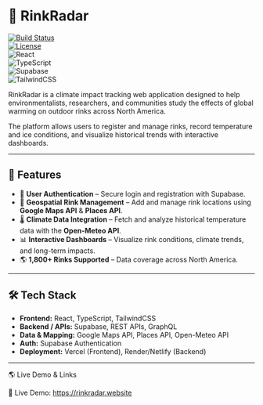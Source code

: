 # 🧊 RinkRadar

[![Build Status](https://img.shields.io/badge/build-passing-brightgreen)](#)  
[![License](https://img.shields.io/badge/license-MIT-blue.svg)](./LICENSE)  
![React](https://img.shields.io/badge/Frontend-React-blue)  
![TypeScript](https://img.shields.io/badge/Code-TypeScript-3178C6)  
![Supabase](https://img.shields.io/badge/Backend-Supabase-3FCF8E)  
![TailwindCSS](https://img.shields.io/badge/UI-TailwindCSS-38B2AC)  

RinkRadar is a climate impact tracking web application designed to help environmentalists, researchers, and communities study the effects of global warming on outdoor rinks across North America.  

The platform allows users to register and manage rinks, record temperature and ice conditions, and visualize historical trends with interactive dashboards.  

---

## 🚀 Features

- 🔐 **User Authentication** – Secure login and registration with Supabase.  
- 📍 **Geospatial Rink Management** – Add and manage rink locations using **Google Maps API** & **Places API**.  
- 🌡 **Climate Data Integration** – Fetch and analyze historical temperature data with the **Open-Meteo API**.  
- 📊 **Interactive Dashboards** – Visualize rink conditions, climate trends, and long-term impacts.  
- 🌎 **1,800+ Rinks Supported** – Data coverage across North America.  

---

## 🛠 Tech Stack

- **Frontend:** React, TypeScript, TailwindCSS  
- **Backend / APIs:** Supabase, REST APIs, GraphQL  
- **Data & Mapping:** Google Maps API, Places API, Open-Meteo API  
- **Auth:** Supabase Authentication  
- **Deployment:** Vercel (Frontend), Render/Netlify (Backend)  

---
🌎 Live Demo & Links

🔗 Live Demo: https://rinkradar.website
